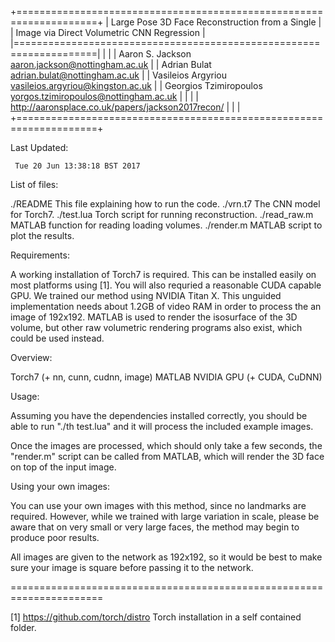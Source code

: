 +====================================================================+
|          Large Pose 3D Face Reconstruction from a Single           |
|            Image via Direct Volumetric CNN Regression              |
|====================================================================|
|                                                                    |
| Aaron S. Jackson       <aaron.jackson@nottingham.ac.uk>            |
| Adrian Bulat           <adrian.bulat@nottingham.ac.uk>             |
| Vasileios Argyriou     <vasileios.argyriou@kingston.ac.uk>         |
| Georgios Tzimiropoulos <yorgos.tzimiropoulos@nottingham.ac.uk>     |
|                                                                    |
| http://aaronsplace.co.uk/papers/jackson2017recon/                  |
|                                                                    |
+====================================================================+

Last Updated:

     Tue 20 Jun 13:38:18 BST 2017


List of files:

 ./README           This file explaining how to run the code.
 ./vrn.t7           The CNN model for Torch7.
 ./test.lua         Torch script for running reconstruction.
 ./read_raw.m       MATLAB function for reading loading volumes.
 ./render.m         MATLAB script to plot the results.


Requirements:

 A working installation of Torch7 is required. This can be installed
 easily on most platforms using [1]. You will also requried a
 reasonable CUDA capable GPU. We trained our method using NVIDIA Titan
 X. This unguided implementation needs about 1.2GB of video RAM in
 order to process the an image of 192x192. MATLAB is used to render
 the isosurface of the 3D volume, but other raw volumetric rendering
 programs also exist, which could be used instead.

 Overview:

  Torch7 (+ nn, cunn, cudnn, image)
  MATLAB
  NVIDIA GPU (+ CUDA, CuDNN)


Usage:

 Assuming you have the dependencies installed correctly, you should be
 able to run "./th test.lua" and it will process the included example
 images.

 Once the images are processed, which should only take a few seconds,
 the "render.m" script can be called from MATLAB, which will render
 the 3D face on top of the input image.


Using your own images:

 You can use your own images with this method, since no landmarks are
 required. However, while we trained with large variation in scale,
 please be aware that on very small or very large faces, the method
 may begin to produce poor results.

 All images are given to the network as 192x192, so it would be best
 to make sure your image is square before passing it to the network.



======================================================================

[1] https://github.com/torch/distro
    Torch installation in a self contained folder.